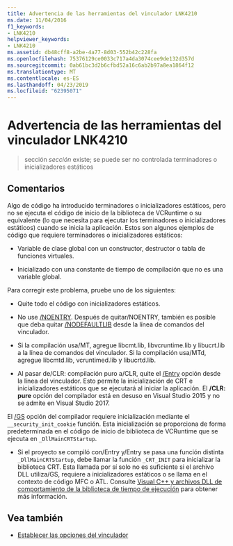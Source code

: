 ```yaml
---
title: Advertencia de las herramientas del vinculador LNK4210
ms.date: 11/04/2016
f1_keywords:
- LNK4210
helpviewer_keywords:
- LNK4210
ms.assetid: db48cff8-a2be-4a77-8d03-552b42c228fa
ms.openlocfilehash: 75376129ce0033c717a4da3074cee9de132d357d
ms.sourcegitcommit: 0ab61bc3d2b6cfbd52a16c6ab2b97a8ea1864f12
ms.translationtype: MT
ms.contentlocale: es-ES
ms.lasthandoff: 04/23/2019
ms.locfileid: "62395071"
---
```

# <a name="linker-tools-warning-lnk4210"></a>Advertencia de las herramientas del vinculador LNK4210

> sección *sección* existe; se puede ser no controlada terminadores o inicializadores estáticos

## <a name="remarks"></a>Comentarios

Algo de código ha introducido terminadores o inicializadores estáticos, pero no se ejecuta el código de inicio de la biblioteca de VCRuntime o su equivalente (lo que necesita para ejecutar los terminadores o inicializadores estáticos) cuando se inicia la aplicación. Estos son algunos ejemplos de código que requiere terminadores o inicializadores estáticos:

- Variable de clase global con un constructor, destructor o tabla de funciones virtuales.

- Inicializado con una constante de tiempo de compilación que no es una variable global.

Para corregir este problema, pruebe uno de los siguientes:

- Quite todo el código con inicializadores estáticos.

- No use [/NOENTRY](../../build/reference/noentry-no-entry-point.md). Después de quitar/NOENTRY, también es posible que deba quitar [/NODEFAULTLIB](../../build/reference/nodefaultlib-ignore-libraries.md) desde la línea de comandos del vinculador.

- Si la compilación usa/MT, agregue libcmt.lib, libvcruntime.lib y libucrt.lib a la línea de comandos del vinculador. Si la compilación usa/MTd, agregue libcmtd.lib, vcruntimed.lib y libucrtd.lib.

- Al pasar de/CLR: compilación puro a/CLR, quite el [/Entry](../../build/reference/entry-entry-point-symbol.md) opción desde la línea del vinculador. Esto permite la inicialización de CRT e inicializadores estáticos que se ejecutará al iniciar la aplicación. El **/CLR: pure** opción del compilador está en desuso en Visual Studio 2015 y no se admite en Visual Studio 2017.

El [/GS](../../build/reference/gs-buffer-security-check.md) opción del compilador requiere inicialización mediante el `__security_init_cookie` función. Esta inicialización se proporciona de forma predeterminada en el código de inicio de biblioteca de VCRuntime que se ejecuta en `_DllMainCRTStartup`.

- Si el proyecto se compiló con/Entry y/Entry se pasa una función distinta `_DllMainCRTStartup`, debe llamar la función `_CRT_INIT` para inicializar la biblioteca CRT. Esta llamada por sí solo no es suficiente si el archivo DLL utiliza/GS, requiere a inicializadores estáticos o se llama en el contexto de código MFC o ATL. Consulte [Visual C++ y archivos DLL de comportamiento de la biblioteca de tiempo de ejecución](../../build/run-time-library-behavior.md) para obtener más información.

## <a name="see-also"></a>Vea también

- [Establecer las opciones del vinculador](../../build/reference/linking.md)
